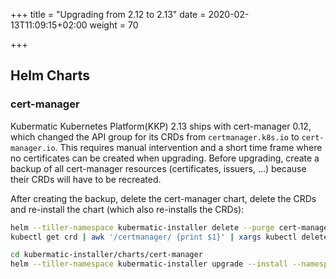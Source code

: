 +++
title = "Upgrading from 2.12 to 2.13"
date = 2020-02-13T11:09:15+02:00
weight = 70

+++

## Helm Charts

### cert-manager

Kubermatic Kubernetes Platform(KKP) 2.13 ships with cert-manager 0.12, which changed the API group for its CRDs from `certmanager.k8s.io` to
`cert-manager.io`. This requires manual intervention and a short time frame where no certificates can be created when
upgrading. Before upgrading, create a backup of all cert-manager resources (certificates, issuers, ...) because their
CRDs will have to be recreated.

After creating the backup, delete the cert-manager chart, delete the CRDs and re-install the chart (which also
re-installs the CRDs):

```bash
helm --tiller-namespace kubermatic-installer delete --purge cert-manager
kubectl get crd | awk '/certmanager/ {print $1}' | xargs kubectl delete crd

cd kubermatic-installer/charts/cert-manager
helm --tiller-namespace kubermatic-installer upgrade --install --namespace cert-manager --values YOUR_VALUES_YAML_HERE cert-manager .
```

